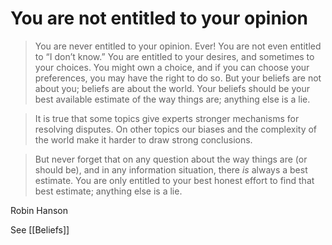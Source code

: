 # You are not entitled to your opinion

> You are never entitled to your opinion. Ever! You are not even entitled to “I don’t know.” You are entitled to your desires, and sometimes to your choices. You might own a choice, and if you can choose your preferences, you may have the right to do so. But your beliefs are not about you; beliefs are about the world. Your beliefs should be your best available estimate of the way things are; anything else is a lie. 



> It is true that some topics give experts stronger mechanisms for resolving disputes. On other topics our biases and the complexity of the world make it harder to draw strong conclusions. 




> But never forget that on any question about the way things are (or should be), and in any information situation, there *is* always a best estimate. You are only entitled to your best honest effort to find that best estimate; anything else is a lie. 

Robin Hanson


See [[Beliefs]]